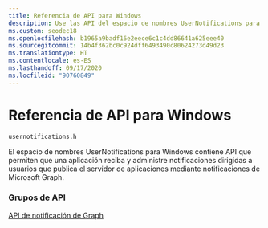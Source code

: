 ```yaml
---
title: Referencia de API para Windows
description: Use las API del espacio de nombres UserNotifications para Windows para recibir y administrar las notificaciones dirigidas a usuarios que publica el servidor de aplicaciones mediante notificaciones de Microsoft Graph.
ms.custom: seodec18
ms.openlocfilehash: b1965a9badf16e2eece6c1c4dd86641a625eee40
ms.sourcegitcommit: 14b4f362bc0c924dff6493490c80624273d49d23
ms.translationtype: HT
ms.contentlocale: es-ES
ms.lasthandoff: 09/17/2020
ms.locfileid: "90760849"
---
```

# <a name="api-reference-for-windows"></a>Referencia de API para Windows

```
usernotifications.h
```

El espacio de nombres UserNotifications para Windows contiene API que permiten que una aplicación reciba y administre notificaciones dirigidas a usuarios que publica el servidor de aplicaciones mediante notificaciones de Microsoft Graph. 

### <a name="api-groups"></a>Grupos de API

[API de notificación de Graph](usernotifications/index.md)

